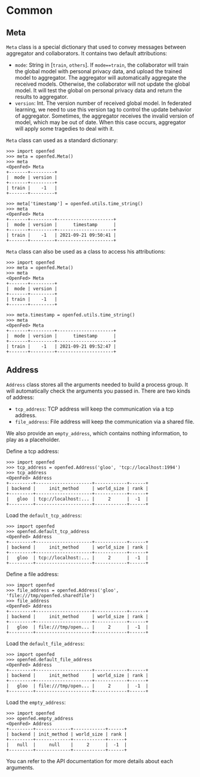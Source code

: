 # Common

## Meta

`Meta` class is a special dictionary that used to convey messages between aggregator and collaborators. It contains two default attributions:

- `mode`: String in [`train`, `others`]. If `mode==train`, the collaborator will train the global model with personal privacy data, and upload the trained model to aggregator. The aggregator will automatically aggregate the received models. Otherwise, the collaborator will not update the global model. It will test the global on personal privacy data and return the results to aggregator.
- `version`: Int. The version number of received global model. In federated learning, we need to use this version tag to control the update behavior of aggregator. Sometimes, the aggregator receives the invalid version of model, which may be out of date. When this case occurs, aggregator will apply some tragedies to deal with it.

`Meta` class can used as a standard dictionary:

```shell
>>> import openfed
>>> meta = openfed.Meta()
>>> meta
<OpenFed> Meta
+-------+---------+
|  mode | version |
+-------+---------+
| train |    -1   |
+-------+---------+

>>> meta['timestamp'] = openfed.utils.time_string()
>>> meta
<OpenFed> Meta
+-------+---------+---------------------+
|  mode | version |      timestamp      |
+-------+---------+---------------------+
| train |    -1   | 2021-09-21 09:50:41 |
+-------+---------+---------------------+
```

`Meta` class can also be used as a class to access his attributions:

```shell
>>> import openfed
>>> meta = openfed.Meta()
>>> meta
<OpenFed> Meta
+-------+---------+
|  mode | version |
+-------+---------+
| train |    -1   |
+-------+---------+

>>> meta.timestamp = openfed.utils.time_string()
>>> meta
<OpenFed> Meta
+-------+---------+---------------------+
|  mode | version |      timestamp      |
+-------+---------+---------------------+
| train |    -1   | 2021-09-21 09:52:47 |
+-------+---------+---------------------+
```

## Address

`Address` class stores all the arguments needed to build a process group. It will automatically check the arguments you passed in. There are two kinds of address:

- `tcp_address`: TCP address will keep the communication via a tcp address.
- `file_address`: File address will keep the communication via a shared file.

We also provide an `empty_address`, which contains nothing information, to play as a placeholder.

Define a tcp address:

```shell
>>> import openfed
>>> tcp_address = openfed.Address('gloo', 'tcp://localhost:1994')
>>> tcp_address
<OpenFed> Address
+---------+---------------------+------------+------+
| backend |     init_method     | world_size | rank |
+---------+---------------------+------------+------+
|   gloo  | tcp://localhost:... |     2      |  -1  |
+---------+---------------------+------------+------+
```

Load the `default_tcp_address`:

```shell
>>> import openfed
>>> openfed.default_tcp_address
<OpenFed> Address
+---------+---------------------+------------+------+
| backend |     init_method     | world_size | rank |
+---------+---------------------+------------+------+
|   gloo  | tcp://localhost:... |     2      |  -1  |
+---------+---------------------+------------+------+
```

Define a file address:

```shell
>>> import openfed
>>> file_address = openfed.Address('gloo', 'file:///tmp/openfed.sharedfile')
>>> file_address
<OpenFed> Address
+---------+---------------------+------------+------+
| backend |     init_method     | world_size | rank |
+---------+---------------------+------------+------+
|   gloo  | file:///tmp/open... |     2      |  -1  |
+---------+---------------------+------------+------+
```

Load the `default_file_address`:

```shell
>>> import openfed
>>> openfed.default_file_address
<OpenFed> Address
+---------+---------------------+------------+------+
| backend |     init_method     | world_size | rank |
+---------+---------------------+------------+------+
|   gloo  | file:///tmp/open... |     2      |  -1  |
+---------+---------------------+------------+------+
```

Load the `empty_address`:

```shell
>>> import openfed
>>> openfed.empty_address
<OpenFed> Address
+---------+-------------+------------+------+
| backend | init_method | world_size | rank |
+---------+-------------+------------+------+
|   null  |     null    |     2      |  -1  |
+---------+-------------+------------+------+
```

You can refer to the API documentation for more details about each arguments.
